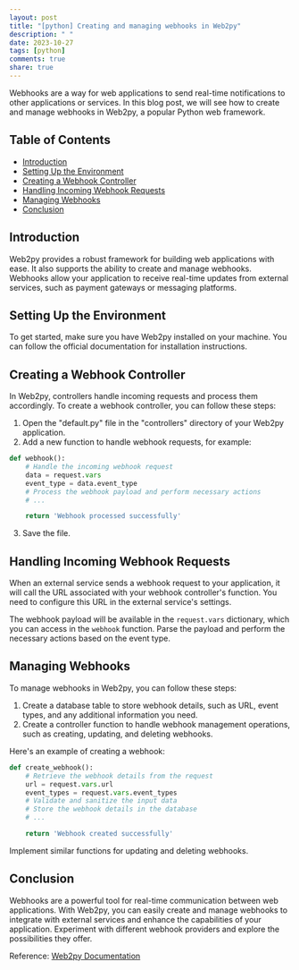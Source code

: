 ```yaml
---
layout: post
title: "[python] Creating and managing webhooks in Web2py"
description: " "
date: 2023-10-27
tags: [python]
comments: true
share: true
---
```


Webhooks are a way for web applications to send real-time notifications to other applications or services. In this blog post, we will see how to create and manage webhooks in Web2py, a popular Python web framework.

## Table of Contents

- [Introduction](#introduction)
- [Setting Up the Environment](#setting-up-the-environment)
- [Creating a Webhook Controller](#creating-a-webhook-controller)
- [Handling Incoming Webhook Requests](#handling-incoming-webhook-requests)
- [Managing Webhooks](#managing-webhooks)
- [Conclusion](#conclusion)

## Introduction

Web2py provides a robust framework for building web applications with ease. It also supports the ability to create and manage webhooks. Webhooks allow your application to receive real-time updates from external services, such as payment gateways or messaging platforms.

## Setting Up the Environment

To get started, make sure you have Web2py installed on your machine. You can follow the official documentation for installation instructions.

## Creating a Webhook Controller

In Web2py, controllers handle incoming requests and process them accordingly. To create a webhook controller, you can follow these steps:

1. Open the "default.py" file in the "controllers" directory of your Web2py application.
2. Add a new function to handle webhook requests, for example:

```python
def webhook():
    # Handle the incoming webhook request
    data = request.vars
    event_type = data.event_type
    # Process the webhook payload and perform necessary actions
    # ...

    return 'Webhook processed successfully'
```

3. Save the file.

## Handling Incoming Webhook Requests

When an external service sends a webhook request to your application, it will call the URL associated with your webhook controller's function. You need to configure this URL in the external service's settings.

The webhook payload will be available in the `request.vars` dictionary, which you can access in the `webhook` function. Parse the payload and perform the necessary actions based on the event type.

## Managing Webhooks

To manage webhooks in Web2py, you can follow these steps:

1. Create a database table to store webhook details, such as URL, event types, and any additional information you need.
2. Create a controller function to handle webhook management operations, such as creating, updating, and deleting webhooks.

Here's an example of creating a webhook:

```python
def create_webhook():
    # Retrieve the webhook details from the request
    url = request.vars.url
    event_types = request.vars.event_types
    # Validate and sanitize the input data
    # Store the webhook details in the database
    # ...

    return 'Webhook created successfully'
```

Implement similar functions for updating and deleting webhooks.

## Conclusion

Webhooks are a powerful tool for real-time communication between web applications. With Web2py, you can easily create and manage webhooks to integrate with external services and enhance the capabilities of your application. Experiment with different webhook providers and explore the possibilities they offer.

Reference: [Web2py Documentation](http://www.web2py.com/)